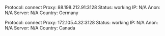 Protocol: connect
Proxy: 88.198.212.91:3128
Status: working
IP: N/A
Anon: N/A
Server: N/A
Country: Germany

Protocol: connect
Proxy: 172.105.4.32:3128
Status: working
IP: N/A
Anon: N/A
Server: N/A
Country: Canada

